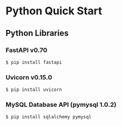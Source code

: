# Python Quick Start

## Python Libraries

### FastAPI v0.70

```
$ pip install fastapi
```

### Uvicorn v0.15.0
```
$ pip install uvicorn
```

### MySQL Database API (pymysql 1.0.2)
```
$ pip install sqlalchemy pymysql 
```
